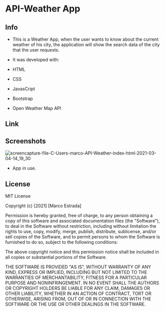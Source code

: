 # API-Weather App

## Info

* This is a Weather App, when the user wants to know about the current weather of his city, the application will show the search data of the city that the user requests.

* It was developed with:
* HTML
* CSS
* JavasCript
* Bootstrap
* Open Weather Map API

## Link


## Screenshots

![screencapture-file-C-Users-marco-API-Weather-index-html-2021-03-04-14_19_30](https://user-images.githubusercontent.com/72709524/110018224-1371f800-7cf5-11eb-9f39-d6e0996d7e7a.png)

* App in use.

## License 

MIT License

Copyright (c) [2021] [Marco Estrada]

Permission is hereby granted, free of charge, to any person obtaining a copy
of this software and associated documentation files (the "Software"), to deal
in the Software without restriction, including without limitation the rights
to use, copy, modify, merge, publish, distribute, sublicense, and/or sell
copies of the Software, and to permit persons to whom the Software is
furnished to do so, subject to the following conditions:

The above copyright notice and this permission notice shall be included in all
copies or substantial portions of the Software.

THE SOFTWARE IS PROVIDED "AS IS", WITHOUT WARRANTY OF ANY KIND, EXPRESS OR
IMPLIED, INCLUDING BUT NOT LIMITED TO THE WARRANTIES OF MERCHANTABILITY,
FITNESS FOR A PARTICULAR PURPOSE AND NONINFRINGEMENT. IN NO EVENT SHALL THE
AUTHORS OR COPYRIGHT HOLDERS BE LIABLE FOR ANY CLAIM, DAMAGES OR OTHER
LIABILITY, WHETHER IN AN ACTION OF CONTRACT, TORT OR OTHERWISE, ARISING FROM,
OUT OF OR IN CONNECTION WITH THE SOFTWARE OR THE USE OR OTHER DEALINGS IN THE
SOFTWARE.